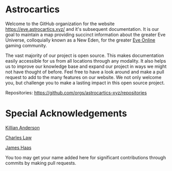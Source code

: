 # Astrocartics

Welcome to the GitHub organization for the website https://eve.astrocartics.xyz/ and it's subsequent documentation. It is our goal to maintain a map providing succinct information about the greater Eve Universe, colloquially known as a New Eden, for the greater [Eve Online](https://www.eveonline.com/) gaming community. 

The vast majority of our project is open source. This makes documentation easily accessible for us from all locations through any modality. It also helps us to improve our knowledge base and expand our project in ways we might not have thought of before. 
Feel free to have a look around and make a pull request to add to the many features on our website. We not only welcome you, but challenge you to make a lasting impact in this open source project.

Repositories: https://github.com/orgs/astrocartics-xyz/repositories

# Special Acknowledgements

[Killian Anderson](https://github.com/kandrsn99)

[Charles Law](https://github.com/claw726)

[James Haas](https://github.com/JHaasIII92)

You too may get your name added here for significant contributions through commits by making pull requests.
